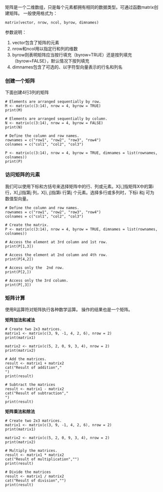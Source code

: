 矩阵是一个二维数组，只是每个元素都拥有相同的数据类型。可通过函数matrix创建矩阵。
一般使用格式为：
```
matrix(vector, nrow, ncol, byrow, dimnames)
```
参数说明：

1. vector包含了矩阵的元素
2. nrow和ncol用以指定行和列的维数
3. byrow则表明矩阵应当按行填充（byrow=TRUE）还是按列填充（byrow=FALSE），默认情况下按列填充
4. dimnames包含了可选的、以字符型向量表示的行名和列名

### 创建一个矩阵

下面创建4行3列的矩阵
```r_tryit
# Elements are arranged sequentially by row.
M <- matrix(c(3:14), nrow = 4, byrow = TRUE)
print(M)

# Elements are arranged sequentially by column.
N <- matrix(c(3:14), nrow = 4, byrow = FALSE)
print(N)

# Define the column and row names.
rownames = c("row1", "row2", "row3", "row4")
colnames = c("col1", "col2", "col3")

P <- matrix(c(3:14), nrow = 4, byrow = TRUE, dimnames = list(rownames, colnames))
print(P)
```

### 访问矩阵的元素
我们可以使用下标和方括号来选择矩阵中的行、列或元素。X[i,]指矩阵X中的第i 行，X[,j]指第j 列，X[i, j]指第i 行第j 个元素。选择多行或多列时，下标i 和j 可为数值型向量。
```r_tryit
# Define the column and row names.
rownames = c("row1", "row2", "row3", "row4")
colnames = c("col1", "col2", "col3")

# Create the matrix.
P <- matrix(c(3:14), nrow = 4, byrow = TRUE, dimnames = list(rownames, colnames))

# Access the element at 3rd column and 1st row.
print(P[1,3])

# Access the element at 2nd column and 4th row.
print(P[4,2])

# Access only the  2nd row.
print(P[2,])

# Access only the 3rd column.
print(P[,3])
```

### 矩阵计算

使用R运算符对矩阵执行各种数学运算。 操作的结果也是一个矩阵。

**矩阵加法和减法**

```r_tryit
# Create two 2x3 matrices.
matrix1 <- matrix(c(3, 9, -1, 4, 2, 6), nrow = 2)
print(matrix1)

matrix2 <- matrix(c(5, 2, 0, 9, 3, 4), nrow = 2)
print(matrix2)

# Add the matrices.
result <- matrix1 + matrix2
cat("Result of addition","
")
print(result)

# Subtract the matrices
result <- matrix1 - matrix2
cat("Result of subtraction","
")
print(result)
```

**矩阵乘法和除法**

```r_tryit
# Create two 2x3 matrices.
matrix1 <- matrix(c(3, 9, -1, 4, 2, 6), nrow = 2)
print(matrix1)

matrix2 <- matrix(c(5, 2, 0, 9, 3, 4), nrow = 2)
print(matrix2)

# Multiply the matrices.
result <- matrix1 * matrix2
cat("Result of multiplication","")
print(result)

# Divide the matrices
result <- matrix1 / matrix2
cat("Result of division","")
print(result)
```